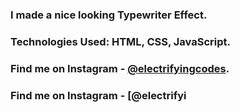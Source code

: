 ### I made a nice looking Typewriter Effect.

### Technologies Used: HTML, CSS, JavaScript.

### Find me on Instagram - [@electrifyingcodes][Instagram].
### Find me on Instagram - [@electrifyi

[Instagram]: https://www.instagram.com/electrifyingcodes